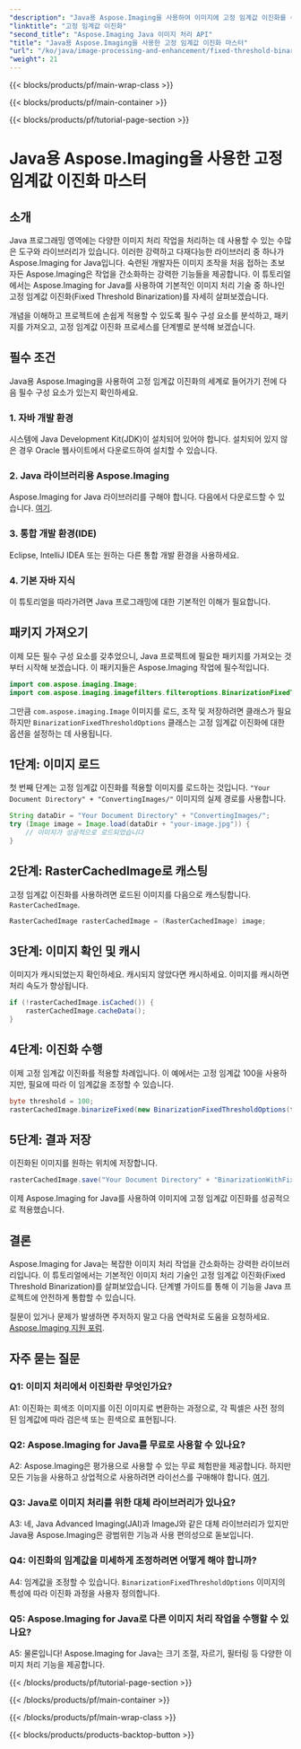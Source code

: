 ```yaml
---
"description": "Java용 Aspose.Imaging을 사용하여 이미지에 고정 임계값 이진화를 수행하는 방법을 알아보세요."
"linktitle": "고정 임계값 이진화"
"second_title": "Aspose.Imaging Java 이미지 처리 API"
"title": "Java용 Aspose.Imaging을 사용한 고정 임계값 이진화 마스터"
"url": "/ko/java/image-processing-and-enhancement/fixed-threshold-binarization/"
"weight": 21
---
```


{{< blocks/products/pf/main-wrap-class >}}

{{< blocks/products/pf/main-container >}}

{{< blocks/products/pf/tutorial-page-section >}}

# Java용 Aspose.Imaging을 사용한 고정 임계값 이진화 마스터

## 소개

Java 프로그래밍 영역에는 다양한 이미지 처리 작업을 처리하는 데 사용할 수 있는 수많은 도구와 라이브러리가 있습니다. 이러한 강력하고 다재다능한 라이브러리 중 하나가 Aspose.Imaging for Java입니다. 숙련된 개발자든 이미지 조작을 처음 접하는 초보자든 Aspose.Imaging은 작업을 간소화하는 강력한 기능들을 제공합니다. 이 튜토리얼에서는 Aspose.Imaging for Java를 사용하여 기본적인 이미지 처리 기술 중 하나인 고정 임계값 이진화(Fixed Threshold Binarization)를 자세히 살펴보겠습니다.

개념을 이해하고 프로젝트에 손쉽게 적용할 수 있도록 필수 구성 요소를 분석하고, 패키지를 가져오고, 고정 임계값 이진화 프로세스를 단계별로 분석해 보겠습니다.

## 필수 조건

Java용 Aspose.Imaging을 사용하여 고정 임계값 이진화의 세계로 들어가기 전에 다음 필수 구성 요소가 있는지 확인하세요.

### 1. 자바 개발 환경

시스템에 Java Development Kit(JDK)이 설치되어 있어야 합니다. 설치되어 있지 않은 경우 Oracle 웹사이트에서 다운로드하여 설치할 수 있습니다.

### 2. Java 라이브러리용 Aspose.Imaging

Aspose.Imaging for Java 라이브러리를 구해야 합니다. 다음에서 다운로드할 수 있습니다. [여기](https://releases.aspose.com/imaging/java/).

### 3. 통합 개발 환경(IDE)

Eclipse, IntelliJ IDEA 또는 원하는 다른 통합 개발 환경을 사용하세요.

### 4. 기본 자바 지식

이 튜토리얼을 따라가려면 Java 프로그래밍에 대한 기본적인 이해가 필요합니다.

## 패키지 가져오기

이제 모든 필수 구성 요소를 갖추었으니, Java 프로젝트에 필요한 패키지를 가져오는 것부터 시작해 보겠습니다. 이 패키지들은 Aspose.Imaging 작업에 필수적입니다.

```java
import com.aspose.imaging.Image;
import com.aspose.imaging.imagefilters.filteroptions.BinarizationFixedThresholdOptions;
```

그만큼 `com.aspose.imaging.Image` 이미지를 로드, 조작 및 저장하려면 클래스가 필요하지만 `BinarizationFixedThresholdOptions` 클래스는 고정 임계값 이진화에 대한 옵션을 설정하는 데 사용됩니다.

## 1단계: 이미지 로드

첫 번째 단계는 고정 임계값 이진화를 적용할 이미지를 로드하는 것입니다. `"Your Document Directory" + "ConvertingImages/"` 이미지의 실제 경로를 사용합니다.

```java
String dataDir = "Your Document Directory" + "ConvertingImages/";
try (Image image = Image.load(dataDir + "your-image.jpg")) {
    // 이미지가 성공적으로 로드되었습니다
}
```

## 2단계: RasterCachedImage로 캐스팅

고정 임계값 이진화를 사용하려면 로드된 이미지를 다음으로 캐스팅합니다. `RasterCachedImage`.

```java
RasterCachedImage rasterCachedImage = (RasterCachedImage) image;
```

## 3단계: 이미지 확인 및 캐시

이미지가 캐시되었는지 확인하세요. 캐시되지 않았다면 캐시하세요. 이미지를 캐시하면 처리 속도가 향상됩니다.

```java
if (!rasterCachedImage.isCached()) {
    rasterCachedImage.cacheData();
}
```

## 4단계: 이진화 수행

이제 고정 임계값 이진화를 적용할 차례입니다. 이 예에서는 고정 임계값 100을 사용하지만, 필요에 따라 이 임계값을 조정할 수 있습니다.

```java
byte threshold = 100;
rasterCachedImage.binarizeFixed(new BinarizationFixedThresholdOptions(threshold));
```

## 5단계: 결과 저장

이진화된 이미지를 원하는 위치에 저장합니다.

```java
rasterCachedImage.save("Your Document Directory" + "BinarizationWithFixedThreshold_out.jpg");
```

이제 Aspose.Imaging for Java를 사용하여 이미지에 고정 임계값 이진화를 성공적으로 적용했습니다.

## 결론

Aspose.Imaging for Java는 복잡한 이미지 처리 작업을 간소화하는 강력한 라이브러리입니다. 이 튜토리얼에서는 기본적인 이미지 처리 기술인 고정 임계값 이진화(Fixed Threshold Binarization)를 살펴보았습니다. 단계별 가이드를 통해 이 기능을 Java 프로젝트에 안전하게 통합할 수 있습니다.

질문이 있거나 문제가 발생하면 주저하지 말고 다음 연락처로 도움을 요청하세요. [Aspose.Imaging 지원 포럼](https://forum.aspose.com/).

## 자주 묻는 질문

### Q1: 이미지 처리에서 이진화란 무엇인가요?

A1: 이진화는 회색조 이미지를 이진 이미지로 변환하는 과정으로, 각 픽셀은 사전 정의된 임계값에 따라 검은색 또는 흰색으로 표현됩니다.

### Q2: Aspose.Imaging for Java를 무료로 사용할 수 있나요?

A2: Aspose.Imaging은 평가용으로 사용할 수 있는 무료 체험판을 제공합니다. 하지만 모든 기능을 사용하고 상업적으로 사용하려면 라이선스를 구매해야 합니다. [여기](https://purchase.aspose.com/buy).

### Q3: Java로 이미지 처리를 위한 대체 라이브러리가 있나요?

A3: 네, Java Advanced Imaging(JAI)과 ImageJ와 같은 대체 라이브러리가 있지만 Java용 Aspose.Imaging은 광범위한 기능과 사용 편의성으로 돋보입니다.

### Q4: 이진화의 임계값을 미세하게 조정하려면 어떻게 해야 합니까?

A4: 임계값을 조정할 수 있습니다. `BinarizationFixedThresholdOptions` 이미지의 특성에 따라 이진화 과정을 사용자 정의합니다.

### Q5: Aspose.Imaging for Java로 다른 이미지 처리 작업을 수행할 수 있나요?

A5: 물론입니다! Aspose.Imaging for Java는 크기 조절, 자르기, 필터링 등 다양한 이미지 처리 기능을 제공합니다.

{{< /blocks/products/pf/tutorial-page-section >}}

{{< /blocks/products/pf/main-container >}}

{{< /blocks/products/pf/main-wrap-class >}}

{{< blocks/products/products-backtop-button >}}